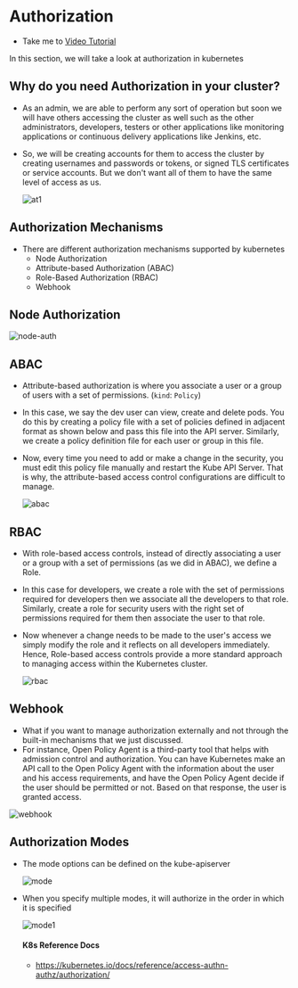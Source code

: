 # Authorization

- Take me to [Video Tutorial](https://kodekloud.com/topic/authorization/)

In this section, we will take a look at authorization in kubernetes

## Why do you need Authorization in your cluster?

- As an admin, we are able to perform any sort of operation but soon we will have others accessing the cluster as well such as the other administrators, developers, testers or other applications like monitoring applications or continuous delivery applications like Jenkins, etc.
- So, we will be creating accounts for them to access the cluster by creating usernames and passwords or tokens, or signed TLS certificates or service accounts. But we don't want all of them to have the same level of access as us.

  ![at1](../../images/at1.PNG)

## Authorization Mechanisms

- There are different authorization mechanisms supported by kubernetes
  - Node Authorization
  - Attribute-based Authorization (ABAC)
  - Role-Based Authorization (RBAC)
  - Webhook

## Node Authorization

![node-auth](../../images/node-auth.png)

## ABAC

- Attribute-based authorization is where you associate a user or a group of users with a set of permissions. (`kind`: `Policy`)
- In this case, we say the dev user can view, create and delete pods. You do this by creating a policy file with a set of policies defined in adjacent format as shown below and pass this file into the API server. Similarly, we create a policy definition file for each user or group in this file.
- Now, every time you need to add or make a change in the security, you must edit this policy file manually and restart the Kube API Server. That is why, the attribute-based access control configurations are difficult to manage.

  ![abac](../../images/abac.PNG)

## RBAC

- With role-based access controls, instead of directly associating a user or a group with a set of permissions (as we did in ABAC), we define a Role.
- In this case for developers, we create a role with the set of permissions required for developers then we associate all the developers to that role. Similarly, create a role for security users with the right set of permissions required for them then associate the user to that role.
- Now whenever a change needs to be made to the user's access we simply modify the role and it reflects on all developers immediately. Hence, Role-based access controls provide a more standard approach to managing access within the Kubernetes cluster.

  ![rbac](../../images/rbac.PNG)

## Webhook

- What if you want to manage authorization externally and not through the built-in mechanisms that we just discussed.
- For instance, Open Policy Agent is a third-party tool that helps with admission control and authorization. You can have Kubernetes make an API call to the Open Policy Agent with the information about the user and his access requirements, and have the Open Policy Agent decide if the user should be permitted or not. Based on that response, the user is granted access.

![webhook](../../images/webhook.PNG)

## Authorization Modes

- The mode options can be defined on the kube-apiserver

  ![mode](../../images/mode.PNG)
- When you specify multiple modes, it will authorize in the order in which it is specified

  ![mode1](../../images/mode1.PNG)

  #### K8s Reference Docs


  - https://kubernetes.io/docs/reference/access-authn-authz/authorization/
